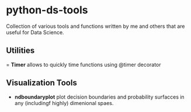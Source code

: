 # python-ds-tools
Collection of various tools and functions written by me and others that are useful for Data Science.

## Utilities

= **Timer** allows to quickly time functions using @timer decorator

## Visualization Tools

- **ndboundaryplot** plot decision boundaries and probability surfacces in any (includingf highly) dimenional spaes.
